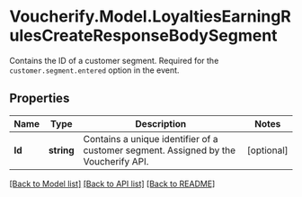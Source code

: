 # Voucherify.Model.LoyaltiesEarningRulesCreateResponseBodySegment
Contains the ID of a customer segment. Required for the `customer.segment.entered` option in the event.

## Properties

Name | Type | Description | Notes
------------ | ------------- | ------------- | -------------
**Id** | **string** | Contains a unique identifier of a customer segment. Assigned by the Voucherify API. | [optional] 

[[Back to Model list]](../../README.md#documentation-for-models) [[Back to API list]](../../README.md#documentation-for-api-endpoints) [[Back to README]](../../README.md)

